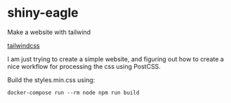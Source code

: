 # shiny-eagle

Make a website with tailwind

[tailwindcss](https://tailwindcss.com)

I am just trying to create a simple website, and figuring out how to create a
nice workflow for processing the css using PostCSS.

Build the styles.min.css using:

```
docker-compose run --rm node npm run build
```
